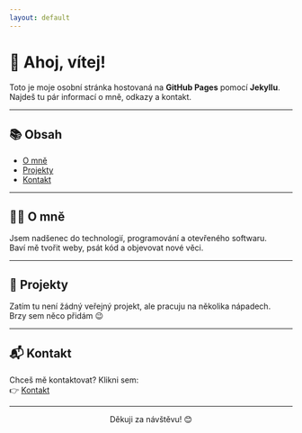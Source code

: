 ```yaml
---
layout: default
---
```


# 👋 Ahoj, vítej!

Toto je moje osobní stránka hostovaná na **GitHub Pages** pomocí **Jekyllu**.  
Najdeš tu pár informací o mně, odkazy a kontakt.

---

## 📚 Obsah

- [O mně](#o-mně)
- [Projekty](#projekty)
- [Kontakt](kontakt.md)

---

## 🧑‍💻 O mně

Jsem nadšenec do technologií, programování a otevřeného softwaru.  
Baví mě tvořit weby, psát kód a objevovat nové věci.

---

## 🚀 Projekty

Zatím tu není žádný veřejný projekt, ale pracuju na několika nápadech.  
Brzy sem něco přidám 😉

---

## 📬 Kontakt

Chceš mě kontaktovat? Klikni sem:  
👉 [Kontakt](kontakt.md)

---

<p align="center">
  Děkuji za návštěvu! 😊
</p>
